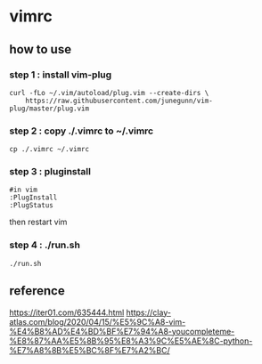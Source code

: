 # vimrc
## how to use
### step 1 : install vim-plug
```shell
curl -fLo ~/.vim/autoload/plug.vim --create-dirs \
    https://raw.githubusercontent.com/junegunn/vim-plug/master/plug.vim
```

### step 2 : copy ./.vimrc to ~/.vimrc
```shell
cp ./.vimrc ~/.vimrc
```

### step 3 : pluginstall
```
#in vim
:PlugInstall
:PlugStatus
```
then restart vim

### step 4 : ./run.sh
```
./run.sh
```

## reference
https://iter01.com/635444.html
https://clay-atlas.com/blog/2020/04/15/%E5%9C%A8-vim-%E4%B8%AD%E4%BD%BF%E7%94%A8-youcompleteme-%E8%87%AA%E5%8B%95%E8%A3%9C%E5%AE%8C-python-%E7%A8%8B%E5%BC%8F%E7%A2%BC/
